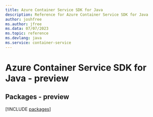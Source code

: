 ```yaml
---
title: Azure Container Service SDK for Java
description: Reference for Azure Container Service SDK for Java
author: joshfree
ms.author: jfree
ms.data: 07/07/2023
ms.topic: reference
ms.devlang: java
ms.service: container-service
---
```

# Azure Container Service SDK for Java - preview
## Packages - preview
[!INCLUDE [packages](container-service-index.md)]